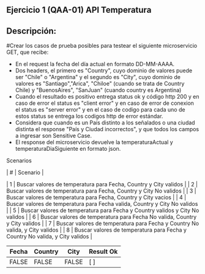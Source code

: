 ## Ejercicio 1 (QAA-01) API Temperatura

## Descripción:

#Crear los casos de prueba posibles para testear el siguiente microservicio GET, que recibe:

- En el request la fecha del día actual en formato DD-MM-AAAA.
- Dos headers, el primero es "Country", cuyo dominio de valores puede ser "Chile" o "Argentina" y el segundo es "City", cuyo dominio de valores es "Santiago","Arica", "Chiloe" (cuando se trata de Country Chile) y "BuenosAires", "SanJuan" (cuando country es Argentina)
- Cuando el resultado es positivo entrega status ok y código http 200 y en caso de error el status es "client error" y en caso de error de conexion el status es "server error" y en el caso de codigo para cada uno de estos status se entrega los codigos http de error estándar.
- Considera que cuando es un País distinto a los señalados o una ciudad distinta el response "País y Ciudad incorrectos", y que todos los campos a ingresar son Sensitive Case.
- El response del microservicio devuelve la temperaturaActual y temperaturaDiaSiguiente en formato json.

Scenarios

| # | Scenario |

| 1 | Buscar valores de temperatura para Fecha, Country y City validos |
| 2 | Buscar valores de temperatura para Fecha, Country y City No validos |
| 3 | Buscar valores de temperatura para Fecha, Country y City vacios |
| 4 | Buscar valores de temperatura para Fecha valida, Country y City No validos |
| 5 | Buscar valores de temperatura para Fecha y Country validos y City No validos |
| 6 | Buscar valores de temperatura para Fecha No valida, Country y City validos |
| 7 | Buscar valores de temperatura para Fecha y Country No valida,  y City validos |
| 8 | Buscar valores de temperatura para Fecha y Country No valida,  y City validos |

| Fecha | Country | City | Result Ok |
| --- | --- | --- | --- |
| FALSE | FALSE | FALSE |  [ ]  |

